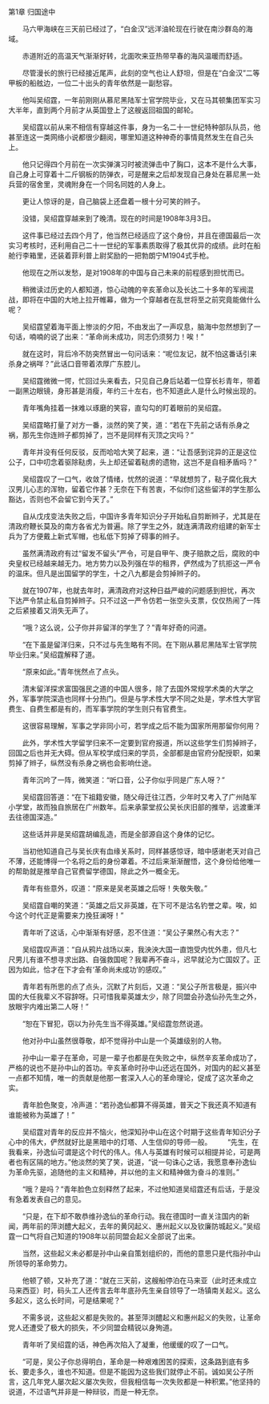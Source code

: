 第1章 归国途中

　　马六甲海峡在三天前已经过了，“白金汉”远洋油轮现在行驶在南沙群岛的海域。

　　赤道附近的高温天气渐渐好转，北面吹来亚热带早春的海风温暖而舒适。

　　尽管漫长的旅行已经接近尾声，此刻的空气也让人舒坦，但是在“白金汉”二等甲板的船舷边，一位二十出头的青年依然是一副愁容。

　　他叫吴绍霆，一年前刚刚从慕尼黑陆军士官学院毕业，又在马其顿集团军实习大半年，直到两个月前才从英国登上了这艘返回祖国的邮轮。

　　吴绍霆以前从来不相信有穿越这件事，身为一名二十一世纪特种部队队员，他甚至连这一类网络小说都很少翻阅，哪里知道这种神奇的事情竟然发生在自己头上。

　　他只记得四个月前在一次实弹演习时被流弹击中了胸口，这本不是什么大事，自己身上可穿着十二斤钢板的防弹衣，可是醒来之后却发现自己身处在慕尼黑一处兵营的宿舍里，灵魂附身在一个同名同姓的人身上。

　　更让人惊讶的是，自己脑袋上还盘着一根十分可笑的辫子。

　　没错，吴绍霆穿越来到了晚清。现在的时间是1908年3月3日。

　　这件事已经过去四个月了，他当然已经适应了这个身份，并且在德国最后一次实习考核时，还利用自己二十一世纪的军事素质取得了极其优异的成绩。此时在船舱行李箱里，还装着菲利普上尉奖励的一把勃朗宁M1904式手枪。

　　他现在之所以发愁，是对1908年的中国与自己未来的前程感到担忧而已。

　　稍微读过历史的人都知道，惊心动魄的辛亥革命以及长达二十多年的军阀混战，即将在中国的大地上拉开帷幕，做为一个穿越者在乱世将至之前究竟能做什么呢？

　　吴绍霆望着海平面上惨淡的夕阳，不由发出了一声叹息，脑海中忽然想到了一句话，喃喃的说了出来：“革命尚未成功，同志仍须努力！唉！”

　　就在这时，背后冷不防突然冒出一句问话来：“呢位友记，就不怕这番话引来杀身之祸咩？”此话口音带着浓厚广东腔儿。

　　吴绍霆微微一愕，忙回过头来看去，只见自己身后站着一位穿长衫青年，带着一副黑边眼镜，身形甚是消瘦，年约三十左右，也不知道此人是什么时候出现的。

　　青年嘴角挂着一抹难以琢磨的笑容，直勾勾的盯着眼前的吴绍霆。

　　吴绍霆略打量了对方一番，淡然的笑了笑，道：“若在下先前之话有杀身之祸，那先生你连辫子都剪掉了，岂不是同样有灭顶之灾吗？”

　　青年并没有任何反驳，反而哈哈大笑了起来，道：“让吾感到诧异的正是这位公子，口中叨念着驱除鞑虏，头上却还留着鞑虏的遗物，这岂不是自相矛盾吗？”

　　吴绍霆叹了一口气，收敛了情绪，忧然的说道：“早就想剪了，鞑子腐化我大汉男儿心志的浑物，留着它作甚？无奈在下有苦衷，不似你们这些留洋的学生那么豁达，否则也不会留它到今天了。”

　　自从戊戌变法失败之后，中国许多青年知识分子开始私自剪断辫子，尤其是在清政府鞭长莫及的南方各省尤为普遍。除了学生之外，就连满清政府组建的新军士兵为了方便戴上新式军帽，也私低下剪掉了碍事的辫子。

　　虽然满清政府有过“留发不留头”严令，可是自甲午、庚子赔款之后，腐败的中央皇权已经越来越无力。地方势力以及列强在华的租界，俨然成为了抗拒这一严令的温床。但凡是出国留学的学生，十之八九都是会剪掉辫子的。

　　就在1907年，也就去年时，满清政府对这种日益严峻的问题感到担忧，再次下达严令禁止私自剪掉辫子。只不过这一严令仿若一张空头支票，仅仅热闹了一阵之后紧接着又消失无声了。

　　“哦？这么说，公子你并非留洋的学生了？”青年好奇的问道。

　　“在下虽是留洋归来，只不过与先生略有不同。在下刚从慕尼黑陆军士官学院毕业归来。”吴绍霆解释了道。

　　“原来如此。”青年恍然点了点头。

　　清末留洋探求富国强民之道的中国人很多，除了去国外常规学术类的大学之外，军事学院深造也同样十分热门。但是与学术性大学不同之处是，学术性大学官费生、自费生都是有的，而军事学院的学生则只有官费生。

　　这很容易理解，军事之学非同小可，若学成之后不能为国家所用那留你何用？

　　此外，学术性大学留学归来不一定要到官府报道，所以这些学生们剪掉辫子，回国之后也并无大碍。但从军校学成归来的学员，全部都是由官府分配授职，如果剪掉了辫子，纵然没有杀身之祸也会影响仕途。

　　青年沉吟了一阵，微笑道：“听口音，公子你似乎同是广东人呀？”

　　吴绍霆回答道：“在下祖籍安徽，随父母迁往江西，少年时又考入了广州陆军小学堂，故而独自旅居在广州数年。后来承蒙堂叔公吴长庆旧部的推举，远渡重洋去往德国深造。”

　　这些话并非是吴绍霆胡编乱造，而是全部源自这个身体的记忆。

　　当初他知道自己与吴长庆有血缘关系时，同样甚感惊讶，暗中感谢老天对自己不薄，还能博得一个名将之后的身份罩着。不过后来渐渐醒悟，这个身份给他唯一的帮助就是推举自己官费留学德国，除此之外一概全无。

　　青年有些意外，叹道：“原来是吴老英雄之后呀！失敬失敬。”

　　吴绍霆自嘲的笑道：“英雄之后又非英雄，在下可不是沽名钓誉之辈。唉，如今这个时代正是需要来力挽狂澜呀！”

　　青年听了这话，心中渐渐有好感，忍不住道：“吴公子果然心有大志？”

　　吴绍霆叹声道：“自从鸦片战场以来，我泱泱大国一直饱受内忧外患，但凡七尺男儿有谁不想寻求出路、自强救国呢？我辈再不奋斗，迟早就沦为亡国奴了。正因为如此，恰才在下才会有‘革命尚未成功’的感叹。”

　　青年若有所思的点了点头，沉默了片刻后，又道：“吴公子所言极是，振兴中国的大任我辈义不容辞呀。只可惜我辈英雄太少，除了同盟会孙逸仙孙先生之外，放眼宇内难出第二人呀！”

　　“恕在下冒犯，窃以为孙先生当不得英雄。”吴绍霆忽然说道。

　　他对孙中山虽然很尊敬，却不觉得孙中山是一个英雄级别的人物。

　　孙中山一辈子在革命，可是一辈子也都是在失败之中，纵然辛亥革命成功了，严格的说也不是孙中山的首功。辛亥革命时孙中山还远在国外，对国内的起义甚至一点都不知情，唯一的贡献是他那一套深入人心的革命理论，促成了这次革命之实。

　　青年脸色聚变，冷声道：“若孙逸仙都算不得英雄，普天之下我还真不知道有谁能被称为英雄了！”

　　吴绍霆对青年的反应并不恼火，他深知孙中山在这个时期于这些青年知识分子心中的伟大，俨然就好比是黑暗中的灯塔、人生信仰的导师一般。
　　“先生，在我看来，孙逸仙可谓是这个时代的伟人。伟人与英雄有时候可以相提并论，可是两者也有区隔的地方。”他淡然的笑了笑，说道，“说一句诛心之话，我愿意奉孙逸仙为革命先驱，追随他的主义和精神，并以他的主义和精神做为奋斗的准则。”

　　“哦？是吗？”青年脸色立刻释然了起来，不过他知道吴绍霆还有后话，于是没有急着发表自己的意见。

　　“只是，在下却不敢恭维孙逸仙的革命行动。我在德国时一直关注国内的新闻，两年前的萍浏醴大起义，去年的黄冈起义、惠州起义以及钦廉防城起义。”吴绍霆一口气将自己知道的1908年以前同盟会起义全部说了出来。

　　当然，这些起义未必都是孙中山亲自策划组织的，而他的意思只是代指孙中山所领导的革命势力。

　　他顿了顿，又补充了道：“就在三天前，这艘船停泊在马来亚（此时还未成立马来西亚）时，码头工人还传言去年年底孙先生亲自领导了一场镇南关起义。这么多起义，这么长时间，可是结果呢？”

　　不需多说，这些起义都是失败的。甚至萍浏醴起义和惠州起义的失败，让革命党人还遭受了极大的损失，不少同盟会精锐以身殉道。

　　青年听了吴绍霆的话，神色再次陷入了凝重，他缓缓的叹了一口气。

　　“可是，吴公子你总得明白，革命是一种艰难困苦的探索，这条路到底有多长、要走多久，谁也不知道。但是不能因为这些我们就停止不前。诚如吴公子所言，这几年党人屡次起义屡次失败，但我相信每一次失败都是一种积累。”他坚持的说道，不过语气并非是一种辩驳，而是一种无奈。
